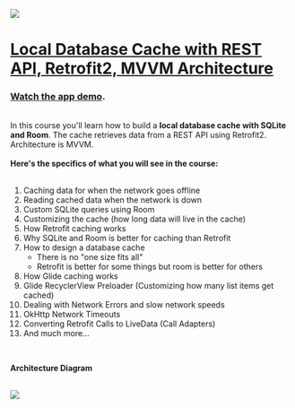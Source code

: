 <a href='https://codingwithmitch.com/courses/rest-api-mvvm-retrofit2/' target='_blank'><img class='header-img' src='https://codingwithmitch.s3.amazonaws.com/static/android-local-database-cache-rest-api/images/rest_api_database_cache_mvvm.png' /></a>
<h1><a href='https://codingwithmitch.com/courses/android-local-database-cache-rest-api/' target='_blank'>Local Database Cache with REST API, Retrofit2, MVVM Architecture</a></h1>
<h3><a href='https://codingwithmitch.com/courses/android-local-database-cache-rest-api/demo' target='_blank'>Watch the app demo</a>.</h3>

<br>
In this course you'll learn how to build a <strong>local database cache with SQLite and Room</strong>. The cache retrieves data from a REST API using Retrofit2. Architecture is MVVM.
<br><br>
<strong>Here's the specifics of what you will see in the course:</strong>
<br><br>
<ol>
<li>Caching data for when the network goes offline</li>
<li>Reading cached data when the network is down</li>
<li>Custom SQLite queries using Room</li>
<li>Customizing the cache (how long data will live in the cache)</li>
<li>How Retrofit caching works</li>
<li>Why SQLite and Room is better for caching than Retrofit</li>
<li>How to design a database cache
<ul>
<li>There is no "one size fits all"</li>
<li>Retrofit is better for some things but room is better for others</li>
</ul>
</li>
<li>How Glide caching works</li>
<li>Glide RecyclerView Preloader (Customizing how many list items get cached)</li>
<li>Dealing with Network Errors and slow network speeds</li>
<li>OkHttp Network Timeouts</li>
<li>Converting Retrofit Calls to LiveData (Call Adapters)</li>
<li>And much more...</li>
</ol>
<br>

<strong>Architecture Diagram</strong>
<br><br>
<div class="text-center">
<img class="img-fluid text-center" src="https://codingwithmitch.s3.amazonaws.com/static/blog/8/mvvm_architecture.png"/>
</div>
<br><br>
